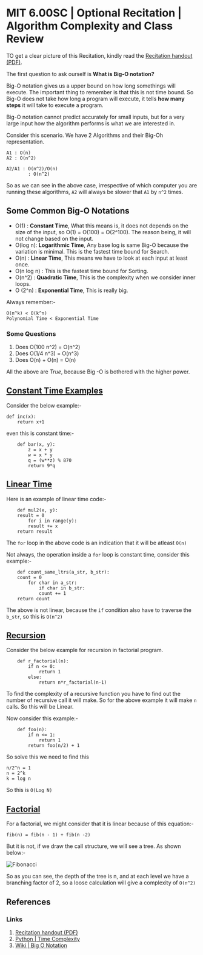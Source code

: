 # MIT 6.00SC | Optional Recitation | Algorithm Complexity and Class Review #

TO get a clear picture of this Recitation, kindly read the [Recitation handout (PDF)](http://ocw.mit.edu/courses/electrical-engineering-and-computer-science/6-00sc-introduction-to-computer-science-and-programming-spring-2011/unit-1/lecture-8-efficiency-and-order-of-growth/MIT6_00SCS11_rec04.pdf).

The first question to ask ourself is **What is Big-O notation?**

Big-O notation gives us a upper bound on how long somethings will execute. The important thing to remember is that this is not time bound. So Big-O does not take how long a program will execute, it tells **how many steps** it will take to execute a program.

Big-O notation cannot predict accurately for small inputs, but for a very large input how the algorithm performs is what we are interested in.

Consider this scenario. We have 2 Algorithms and their Big-Oh representation.

````
A1 : O(n)
A2 : O(n^2)

A2/A1 : O(n^2)/O(n)
        : O(n^2)

````

So as we can see in the above case, irrespective of which computer you are running these algorithms, `A2` will always be slower that `A1` by `n^2` times.

## Some Common Big-O Notations ##

* O(1) : **Constant Time**,  What this means is, it does not depends on the size of the input, so O(1) = O(100) = O(2^100). The reason being, it will not change based on the input.
* O(log n): **Logarithmic Time**, Any base log is same Big-O because the variation is minimal. This is the fastest time bound for Search.
* O(n) : **Linear Time**, This means we have to look at each input at least once.
* O(n log n) : This is the fastest time bound for Sorting.
* O(n^2) :  **Quadratic Time**, This is the complexity when we consider inner loops.
* O (2^n) : **Exponential Time**, This is really big.

Always remember:-

````
O(n^k) < O(k^n)
Polynomial Time < Exponential Time
````

### Some Questions ###

1. Does O(100 n^2) = O(n^2)
2. Does O(1/4 n^3) = O(n^3)
3. Does O(n) + O(n) = O(n) 

All the above are *True*, because Big -O is bothered with the higher power.

## [Constant Time Examples](https://www.youtube.com/watch?v=8I0BmT1ccuw&list=PLB2BE3D6CA77BB8F7#t=748) ##

Consider the below example:-


````
def inc(x):
    return x+1
````

even this is constant time:-

````
    def bar(x, y):
        z = x + y
        w = x * y
        q = (w**z) % 870
        return 9*q
````

## [Linear Time ](https://www.youtube.com/watch?v=8I0BmT1ccuw&list=PLB2BE3D6CA77BB8F7#t=784) ##

Here is an example of linear time code:-

````
    def mul2(x, y):
    result = 0
        for i in range(y):
        result += x
    return result
````

The `for` loop in the above code is an indication that it will be atleast `O(n)`

Not always, the operation inside a `for` loop is constant time, consider this example:-

````
    def count_same_ltrs(a_str, b_str):
    count = 0
        for char in a_str:
            if char in b_str:
            count += 1
    return count
````

The above is not linear, because the `if` condition also have to traverse the `b_str`, so this is `O(n^2)`


## [Recursion ](https://www.youtube.com/watch?v=8I0BmT1ccuw&list=PLB2BE3D6CA77BB8F7#t=1555) ##

Consider the below example for recursion in factorial program.

````
    def r_factorial(n):
        if n <= 0:
            return 1
        else:
            return n*r_factorial(n-1)
````

To find the complexity of a recursive function you have to find out the number of recursive call it will make. So for the above example it will make `n` calls. So this will be Linear.

Now consider this example:-

````
    def foo(n):
        if n <= 1:
            return 1
        return foo(n/2) + 1
````

So solve this we need to find this

````
n/2^n = 1
n = 2^k
k = log n
````

So this is `O(Log N)`

## [Factorial ](https://www.youtube.com/watch?v=8I0BmT1ccuw&list=PLB2BE3D6CA77BB8F7#t=1816) ##

For a factorial, we might consider that it is linear because of this equation:-

````
fib(n) = fib(n - 1) + fib(n -2)
````

But it is not, if we draw the call structure, we will see a tree. As shown below:-

![Fibonacci ](http://www.math.ucla.edu/~wittman/10a.1.10w/ccc/ch14/images/fib_tree.png)

So as you can see, the depth of the tree is n, and at each level we have a branching factor of 2, so a loose calculation will give a complexity of `O(n^2)`

## References ##
### Links ###

1. [Recitation handout (PDF)](http://ocw.mit.edu/courses/electrical-engineering-and-computer-science/6-00sc-introduction-to-computer-science-and-programming-spring-2011/unit-1/lecture-8-efficiency-and-order-of-growth/MIT6_00SCS11_rec04.pdf)
2. [Python | Time Complexity ](http://wiki.python.org/moin/TimeComplexity)
3. [Wiki | Big O Notation ](http://en.wikipedia.org/wiki/Big_O_notation)